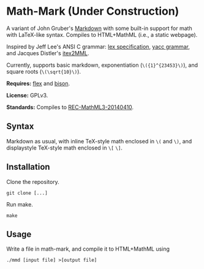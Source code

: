 # Math-Mark (Under Construction)

A variant of John Gruber's
[Markdown](https://daringfireball.net/projects/markdown/) with some built-in
support for math with LaTeX-like syntax. Compiles to HTML+MathML (i.e., a
static webpage).

Inspired by Jeff Lee's ANSI C grammar: [lex
specification](https://www.lysator.liu.se/c/ANSI-C-grammar-l.html), [yacc
grammar](https://www.lysator.liu.se/c/ANSI-C-grammar-y.html), and Jacques
Distler's [itex2MML](https://golem.ph.utexas.edu/~distler/blog/itex2MML.html).

Currently, supports basic markdown, exponentiation (`\({1}^{23453}\)`), and
square roots (`\(\sqrt{10}\)`).

**Requires:** [flex](https://github.com/westes/flex) and
[bison](https://www.gnu.org/software/bison/).

**License:** GPLv3.

**Standards:** Compiles to
[REC-MathML3-20140410](https://www.w3.org/TR/2014/REC-MathML3-20140410/).

## Syntax

Markdown as usual, with inline TeX-style math enclosed in `\(` and `\)`, and
displaystyle TeX-style math enclosed in `\[` `\]`.

## Installation

Clone the repository.
```
git clone [...]
```
Run make.
```
make
```

## Usage
Write a file in math-mark, and compile it to HTML+MathML using
```
./mmd [input file] >[output file]
```

